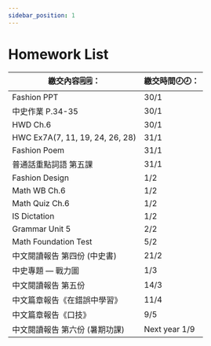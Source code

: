 ```yaml
---
sidebar_position: 1
---
```


# Homework List
|繳交內容🗒️🗒️：|繳交時間🕗🕗： |
|--------|----|
|Fashion PPT|30/1|
|中史作業 P.34-35|30/1|
|HWD Ch.6|30/1|
|HWC Ex7A(7, 11, 19, 24, 26, 28)|31/1|
|Fashion Poem|31/1|
|普通話重點詞語 第五課|31/1|
|Fashion Design|1/2|
|Math WB Ch.6|1/2|
|Math Quiz Ch.6|1/2|
|IS Dictation|1/2|
|Grammar Unit 5|2/2|
|Math Foundation Test|5/2|
|中文閱讀報告 第四份 (中史書)|21/2| 
|中史專題 — 戰力圖|1/3|
|中文閱讀報告 第五份|14/3|
|中文篇章報告《在錯誤中學習》|11/4|
|中文篇章報告《口技》|9/5|
|中文閱讀報告 第六份 (暑期功課)|Next year 1/9|